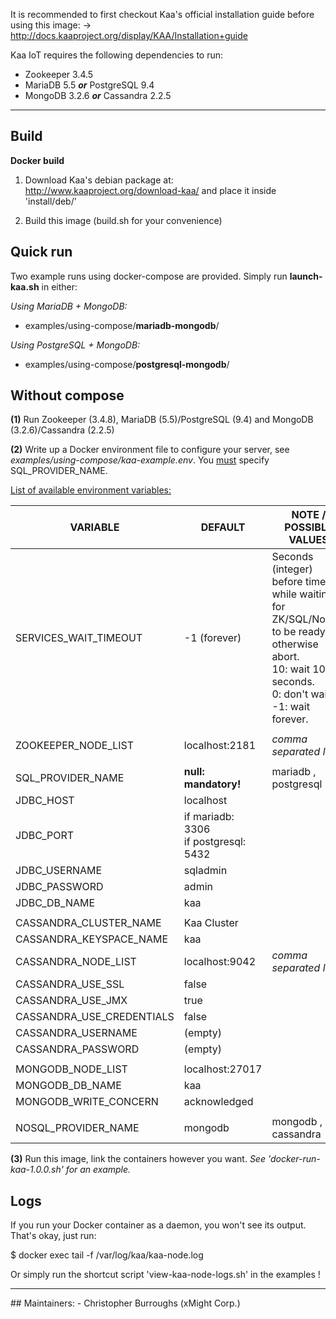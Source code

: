 It is recommended to first checkout Kaa's official installation guide before using this image:
-> http://docs.kaaproject.org/display/KAA/Installation+guide

Kaa IoT requires the following dependencies to run:

- Zookeeper 3.4.5
- MariaDB 5.5 <b><i>or</i></b> PostgreSQL 9.4
- MongoDB 3.2.6 <b><i>or</i></b> Cassandra 2.2.5

<hr />

## Build

<b>Docker build</b>

1. Download Kaa's debian package at: http://www.kaaproject.org/download-kaa/ and place it inside 'install/deb/'

2. Build this image (build.sh for your convenience)

## Quick run

Two example runs using docker-compose are provided. Simply run <b>launch-kaa.sh</b> in either:

<i>Using MariaDB + MongoDB:</i>
- examples/using-compose/<b>mariadb-mongodb</b>/

<i>Using PostgreSQL + MongoDB:</i>
- examples/using-compose/<b>postgresql-mongodb</b>/

## Without compose

<b>(1)</b> Run Zookeeper (3.4.8), MariaDB (5.5)/PostgreSQL (9.4) and MongoDB (3.2.6)/Cassandra (2.2.5)

<b>(2)</b> Write up a Docker environment file to configure your server, see <i>examples/using-compose/kaa-example.env</i>. You <u>must</u> specify SQL_PROVIDER_NAME.

<u>List of available environment variables:</u>

| VARIABLE         		       	|   DEFAULT					| NOTE / POSSIBLE VALUES
| -----------------------------	|--------------------------	| ----------------------------
| SERVICES_WAIT_TIMEOUT			| -1 (forever)				| Seconds (integer) before timeout while waiting for ZK/SQL/NoSQL to be ready, otherwise abort.<br>10: wait 10 seconds.<br>0: don't wait<br>-1: wait forever.
|								|							|
| ZOOKEEPER_NODE_LIST			| localhost:2181			| <i>comma separated list</i>
| 								| 							|
| SQL_PROVIDER_NAME				| <b>null: mandatory!</b>	| mariadb , postgresql
| JDBC_HOST						| localhost					|
| JDBC_PORT						| if mariadb: 3306<br>if postgresql: 5432 | 
| JDBC_USERNAME					| sqladmin					| 
| JDBC_PASSWORD					| admin						|
| JDBC_DB_NAME					| kaa 						| 
								| 							| 
| CASSANDRA_CLUSTER_NAME		| Kaa Cluster 				| 
| CASSANDRA_KEYSPACE_NAME		| kaa 						| 
| CASSANDRA_NODE_LIST			| localhost:9042 			| <i>comma separated list</i>
| CASSANDRA_USE_SSL				| false 					| 
| CASSANDRA_USE_JMX				| true 						| 
| CASSANDRA_USE_CREDENTIALS		| false 					| 
| CASSANDRA_USERNAME 			| (empty) 					| 
| CASSANDRA_PASSWORD 			| (empty) 					| 
| 								| 							| 
| MONGODB_NODE_LIST 			| localhost:27017 			| 
| MONGODB_DB_NAME				| kaa 						| 
| MONGODB_WRITE_CONCERN 		| acknowledged 				| 
| 								| 							| 
| NOSQL_PROVIDER_NAME			| mongodb 					| mongodb , cassandra

<b>(3)</b> Run this image, link the containers however you want. <i>See 'docker-run-kaa-1.0.0.sh' for an example.</i>

## Logs

If you run your Docker container as a daemon, you won't see its output. That's okay, just run:

$ docker exec <container-name> tail -f /var/log/kaa/kaa-node.log

Or simply run the shortcut script 'view-kaa-node-logs.sh' in the examples !

<hr />
## Maintainers:
- Christopher Burroughs (xMight Corp.)